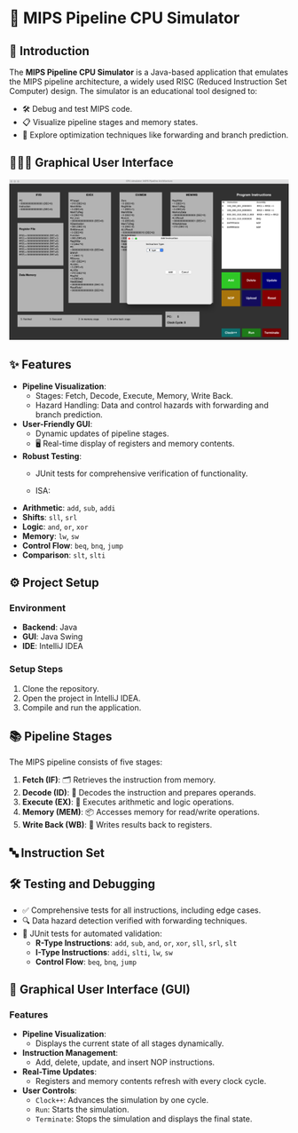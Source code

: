 # 🚀 MIPS Pipeline CPU Simulator

## 📖 Introduction

The **MIPS Pipeline CPU Simulator** is a Java-based application that emulates the MIPS pipeline architecture, a widely used RISC (Reduced Instruction Set Computer) design. The simulator is an educational tool designed to:
- 🛠️ Debug and test MIPS code.
- 📋 Visualize pipeline stages and memory states.
- 🚀 Explore optimization techniques like forwarding and branch prediction.

## 👨🏻‍💻 Graphical User Interface 
![GUI](./GUI.png)  

## ✨ Features
- **Pipeline Visualization**:
  - Stages: Fetch, Decode, Execute, Memory, Write Back.
  - Hazard Handling: Data and control hazards with forwarding and branch prediction.
- **User-Friendly GUI**:
  - Dynamic updates of pipeline stages.
  - 🖥️ Real-time display of registers and memory contents.
- **Robust Testing**:
  - JUnit tests for comprehensive verification of functionality.
 
  - ISA:
- **Arithmetic**: `add`, `sub`, `addi`
- **Shifts**: `sll`, `srl`
- **Logic**: `and`, `or`, `xor`
- **Memory**: `lw`, `sw`
- **Control Flow**: `beq`, `bnq`, `jump`
- **Comparison**: `slt`, `slti`

## ⚙️ Project Setup

### Environment
- **Backend**: Java
- **GUI**: Java Swing
- **IDE**: IntelliJ IDEA


### Setup Steps
1. Clone the repository.
2. Open the project in IntelliJ IDEA.
3. Compile and run the application.

## 📚 Pipeline Stages

The MIPS pipeline consists of five stages:
1. **Fetch (IF)**: 🗂️ Retrieves the instruction from memory.
2. **Decode (ID)**: 🧩 Decodes the instruction and prepares operands.
3. **Execute (EX)**: 🔧 Executes arithmetic and logic operations.
4. **Memory (MEM)**: 📦 Accesses memory for read/write operations.
5. **Write Back (WB)**: 💾 Writes results back to registers.

## 🔤 Instruction Set



## 🛠️ Testing and Debugging

- ✅ Comprehensive tests for all instructions, including edge cases.
- 🔍 Data hazard detection verified with forwarding techniques.
- 🧪 JUnit tests for automated validation:
  - **R-Type Instructions**: `add`, `sub`, `and`, `or`, `xor`, `sll`, `srl`, `slt`
  - **I-Type Instructions**: `addi`, `slti`, `lw`, `sw`
  - **Control Flow**: `beq`, `bnq`, `jump`

## 🎨 Graphical User Interface (GUI)

### Features
- **Pipeline Visualization**:
  - Displays the current state of all stages dynamically.
- **Instruction Management**:
  - Add, delete, update, and insert NOP instructions.
- **Real-Time Updates**:
  - Registers and memory contents refresh with every clock cycle.
- **User Controls**:
  - `Clock++`: Advances the simulation by one cycle.
  - `Run`: Starts the simulation.
  - `Terminate`: Stops the simulation and displays the final state.
